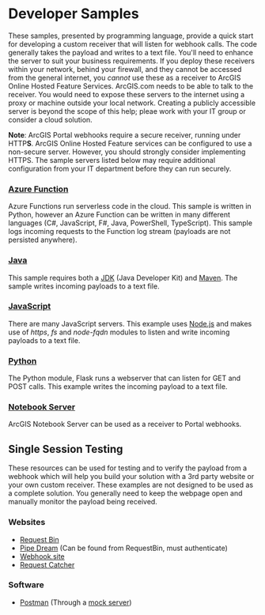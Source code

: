 # Developer Samples
These samples, presented by programming language, provide a quick start for developing a custom receiver that will listen for webhook calls. The code generally takes the payload and writes to a text file. You'll need to enhance the server to suit your business requirements. If you deploy these receivers within your network, behind your firewall, and they cannot be accessed from the general internet, you *cannot* use these as a receiver to ArcGIS Online Hosted Feature Services. ArcGIS.com needs to be able to talk to the receiver. You would need to expose these servers to the internet using a proxy or machine outside your local network. Creating a publicly accessible server is beyond the scope of this help; pleae work with your IT group or consider a cloud solution.

**Note**: ArcGIS Portal webhooks require a secure receiver, running under HTTP**S**. ArcGIS Online Hosted Feature services can be configured to use a non-secure server. However, you should strongly consider implementing HTTPS. The sample servers listed below may require additional configuration from your IT department before they can run securely.

### [Azure Function](/azure)
Azure Functions run serverless code in the cloud. This sample is written in Python, however an Azure Function can be written in many different languages (C#, JavaScript, F#, Java, PowerShell, TypeScript). This sample logs incoming requests to the Function log stream (payloads are not persisted anywhere).

### [Java](/java)
This sample requires both a [JDK](https://www.oracle.com/java/technologies/downloads/) (Java Developer Kit) and [Maven](https://maven.apache.org/download.cgi). The sample writes incoming payloads to a text file.

### [JavaScript](/javascript)
There are many JavaScript servers. This example uses [Node.js](https://nodejs.org/en/) and makes use of *https*, *fs* and *node-fqdn* modules to listen and write incoming payloads to a text file.

### [Python](/python)
The Python module, Flask runs a webserver that can listen for GET and POST calls. This example writes the incoming payload to a text file.

### [Notebook Server](/notebookserver)
ArcGIS Notebook Server can be used as a receiver to Portal webhooks.

## Single Session Testing
These resources can be used for testing and to verify the payload from a webhook which will help you build your solution with a 3rd party website or your own custom receiver. These examples are not designed to be used as a complete solution. You generally need to keep the webpage open and manually monitor the payload being received.

### Websites
* [Request Bin](https://requestbin.com/r)
* [Pipe Dream](https://pipedream.com/apps/http/integrations/http) (Can be found from RequestBin, must authenticate)
* [Webhook.site](https://webhook.site/)
* [Request Catcher](https://requestcatcher.com/)

### Software
* [Postman](https://www.postman.com/) (Through a [mock server](https://learning.postman.com/docs/designing-and-developing-your-api/mocking-data/setting-up-mock/))

